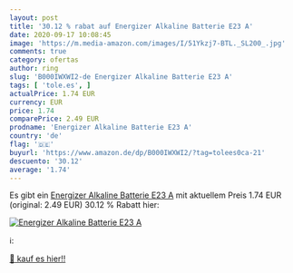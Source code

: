 ```yaml
---
layout: post
title: '30.12 % rabat auf Energizer Alkaline Batterie E23 A'
date: 2020-09-17 10:08:45
image: 'https://m.media-amazon.com/images/I/51Ykzj7-BTL._SL200_.jpg'
comments: true
category: ofertas
author: ring
slug: 'B000IWXWI2-de Energizer Alkaline Batterie E23 A'
tags: [ 'tole.es', ]
actualPrice: 1.74 EUR
currency: EUR
price: 1.74
comparePrice: 2.49 EUR
prodname: 'Energizer Alkaline Batterie E23 A'
country: 'de'
flag: '🇩🇪'
buyurl: 'https://www.amazon.de/dp/B000IWXWI2/?tag=tolees0ca-21'
descuento: '30.12'
average: '1.74'
---
```


Es gibt ein [Energizer Alkaline Batterie E23 A](https://www.amazon.de/dp/B000IWXWI2/?tag=tolees0ca-21) mit aktuellem Preis 1.74 EUR (original: 2.49 EUR) 30.12 % Rabatt hier:

[![Energizer Alkaline Batterie E23 A](https://m.media-amazon.com/images/I/51Ykzj7-BTL._SL200_.jpg)](https://www.amazon.de/dp/B000IWXWI2/?tag=tolees0ca-21)

ℹ️:


[🛒 kauf es hier!!](https://www.amazon.de/dp/B000IWXWI2/?tag=tolees0ca-21)
